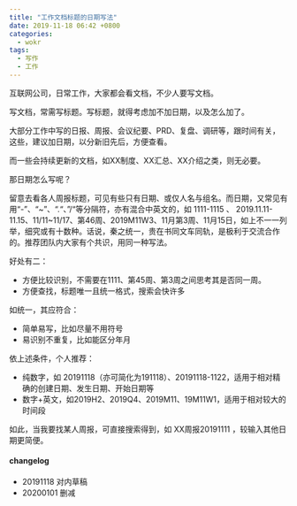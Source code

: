 ```yaml
---
title: "工作文档标题的日期写法"
date: 2019-11-18 06:42 +0800
categories:
  - wokr
tags:
  - 写作
  - 工作
---
```


互联网公司，日常工作，大家都会看文档，不少人要写文档。

写文档，常需写标题。写标题，就得考虑加不加日期，以及怎么加了。

大部分工作中写的日报、周报、会议纪要、PRD、复盘、调研等，跟时间有关，这些，建议加日期，以分新旧先后，方便查看。

而一些会持续更新的文档，如XX制度、XX汇总、XX介绍之类，则无必要。



那日期怎么写呢？

留意去看各人周报标题，可见有些只有日期、或仅人名与组名。而日期，又常见有用“-”、“~”、“.“、”/“等分隔符，亦有混合中英文的，如 1111-1115  、 2019.11.11-11.15、11/11~11/17、第46周、2019M11W3、11月第3周、11月15日，如上不一一列举，细究或有十数种。话说，秦之统一，贵在书同文车同轨，是极利于交流合作的。推荐团队内大家有个共识，用同一种写法。

好处有二：

- 方便比较识别，不需要在1111、第45周、第3周之间思考其是否同一周。
- 方便查找，标题唯一且统一格式，搜索会快许多

如统一，其应符合：

- 简单易写，比如尽量不用符号
- 易识别不重复，比如能区分年月

依上述条件，个人推荐：

- 纯数字，如 20191118（亦可简化为191118）、20191118-1122，适用于相对精确的创建日期、发生日期、开始日期等
- 数字+英文，如2019H2、2019Q4、2019M11、19M11W1，适用于相对较大的时间段

如此，当我要找某人周报，可直接搜索得到，如 XX周报20191111 ，较输入其他日期更简便。

#### changelog
- 20191118 对内草稿
- 20200101 删减
